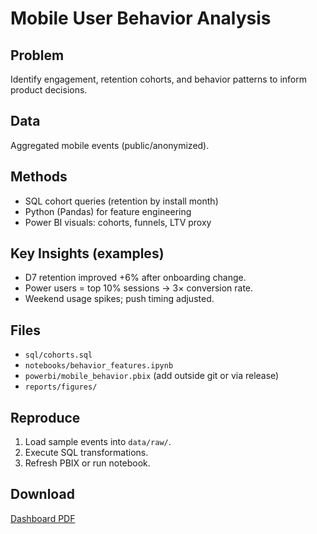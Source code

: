 # Mobile User Behavior Analysis

## Problem
Identify engagement, retention cohorts, and behavior patterns to inform product decisions.

## Data
Aggregated mobile events (public/anonymized).

## Methods
- SQL cohort queries (retention by install month)
- Python (Pandas) for feature engineering
- Power BI visuals: cohorts, funnels, LTV proxy

## Key Insights (examples)
- D7 retention improved +6% after onboarding change.
- Power users = top 10% sessions → 3× conversion rate.
- Weekend usage spikes; push timing adjusted.

## Files
- `sql/cohorts.sql`
- `notebooks/behavior_features.ipynb`
- `powerbi/mobile_behavior.pbix` (add outside git or via release)
- `reports/figures/`

## Reproduce
1. Load sample events into `data/raw/`.
2. Execute SQL transformations.
3. Refresh PBIX or run notebook.

## Download
[Dashboard PDF](reports/mobile-user-behavior-dashboard.pdf)
